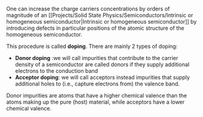 One can increase the charge carriers concentrations by orders of magnitude of an [[Projects/Solid State Physics/Semiconductors/Intrinsic or homogeneous semiconductor|Intrinsic or homogeneous semiconductor]] by introducing defects in particular positions of the atomic structure of the homogeneous semiconductor.

This procedure is called **doping**.
There are mainly 2 types of doping: 
- **Donor doping** :we will call impurities that contribute to the carrier density of a semiconductor are called donors if they supply additional electrons to the conduction band
- **Acceptor doping**: we will call acceptors instead impurities that supply additional holes to (i.e., capture electrons from) the valence band. 

Donor impurities are atoms that have a higher chemical valence than the atoms making up the pure (host) material, while acceptors have a lower chemical valence.